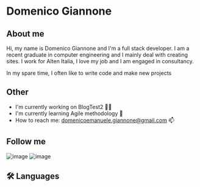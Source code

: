 # Domenico Giannone

## About me

Hi, my name is Domenico Giannone and I'm a full stack developer.
I am a recent graduate in computer engineering and I mainly deal with creating sites.
I work for Alten Italia, I love my job and I am engaged in consultancy.

In my spare time, I often like to write code and make new projects

## Other
- I'm currently working on BlogTest2 👩‍💻
- I'm currently learning Agile methodology 🧠
- How to reach me: domenicoemanuele.giannone@gmail.com 📫

## Follow me
![image](https://github.com/Code965/Code965/assets/87176230/ca205069-f730-4ed7-bd76-c6a244f4e91b)
![image](https://github.com/Code965/Code965/assets/87176230/77ff4e8e-3f7a-408e-931f-e75bfd552773)



## 🛠 Languages

